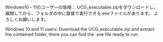 Windows10・11のユーザ―の皆様：
UCG_executable.zipをダウンロードし、展開してから、フォルダの中に直接で実行できる.exeファイルがあります。
よろしくお願いします。

Windows 10 and 11 users:
Download the UCG_executable.zip and extract the contained folder, there you can find the .exe file ready to run. 


